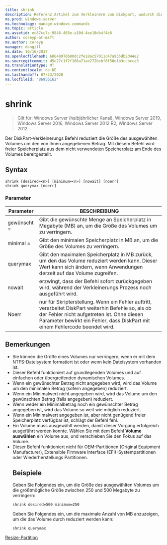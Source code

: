 ```yaml
---
title: shrink
description: Referenz Artikel zum Verkleinern von Diskpart, wodurch die Größe des ausgewählten Volumes um den von Ihnen angegebenen Betrag verringert wird.
ms.prod: windows-server
ms.technology: manage-windows-commands
ms.topic: article
ms.assetid: ec87cc7c-9846-465e-a10d-4ee10db4f4e6
author: coreyp-at-msft
ms.author: coreyp
manager: dongill
ms.date: 10/16/2017
ms.openlocfilehash: 68848976b80dc2fe18ac57011c47a935db2d44e2
ms.sourcegitcommit: d5e27c1f2f168a71ae272bebf8f50e1b3ccbcca3
ms.translationtype: MT
ms.contentlocale: de-DE
ms.lasthandoff: 07/23/2020
ms.locfileid: "86956162"
---
```

# <a name="shrink"></a>shrink

> Gilt für: Windows Server (halbjährlicher Kanal), Windows Server 2019, Windows Server 2016, Windows Server 2012 R2, Windows Server 2012

Der DiskPart-Verkleinerungs Befehl reduziert die Größe des ausgewählten Volumes um den von Ihnen angegebenen Betrag. Mit diesem Befehl wird freier Speicherplatz aus dem nicht verwendeten Speicherplatz am Ende des Volumes bereitgestellt.

## <a name="syntax"></a>Syntax
```
shrink [desired=<n>] [minimum=<n>] [nowait] [noerr]
shrink querymax [noerr]
```
### <a name="parameters"></a>Parameter

|  Parameter  |                                                                                             BESCHREIBUNG                                                                                              |
|-------------|------------------------------------------------------------------------------------------------------------------------------------------------------------------------------------------------------|
| gewünscht =<n> |                                                     Gibt die gewünschte Menge an Speicherplatz in Megabyte (MB) an, um die Größe des Volumes um zu verringern.                                                     |
| minimal =<n> |                                                           Gibt den minimalen Speicherplatz in MB an, um die Größe des Volumes zu verringern.                                                           |
|  querymax   |                       Gibt den maximalen Speicherplatz in MB zurück, um den das Volume reduziert werden kann. Dieser Wert kann sich ändern, wenn Anwendungen derzeit auf das Volume zugreifen.                        |
|   nowait    |                                                       erzwingt, dass der Befehl sofort zurückgegeben wird, während der Verkleinerungs Prozess noch ausgeführt wird.                                                        |
|    Noerr    | nur für Skripterstellung. Wenn ein Fehler auftritt, verarbeitet DiskPart weiterhin Befehle so, als ob der Fehler nicht aufgetreten ist. Ohne diesen Parameter bewirkt ein Fehler, dass DiskPart mit einem Fehlercode beendet wird. |

## <a name="remarks"></a>Bemerkungen
- Sie können die Größe eines Volumes nur verringern, wenn er mit dem NTFS-Dateisystem formatiert ist oder wenn kein Dateisystem vorhanden ist.
- Dieser Befehl funktioniert auf grundlegenden Volumes und auf einfachen oder übergreifenden dynamischen Volumes.
- Wenn ein gewünschter Betrag nicht angegeben wird, wird das Volume um den minimalen Betrag (sofern angegeben) reduziert.
- Wenn ein Minimalwert nicht angegeben wird, wird das Volume um den gewünschten Betrag (falls angegeben) reduziert.
- Wenn weder ein Minimalbetrag noch ein gewünschter Betrag angegeben ist, wird das Volume so weit wie möglich reduziert.
- Wenn ein Minimalwert angegeben ist, aber nicht genügend freier Speicherplatz verfügbar ist, schlägt der Befehl fehl.
- Ein Volume muss ausgewählt werden, damit dieser Vorgang erfolgreich ausgeführt werden konnte. Wählen Sie mit dem Befehl **Volume auswählen** ein Volume aus, und verschieben Sie den Fokus auf das Volume.
- Dieser Befehl funktioniert nicht für OEM-Partitionen (Original Equipment Manufacturer), Extensible Firmware Interface (EFI)-Systempartitionen oder Wiederherstellungs Partitionen.
  ## <a name="examples"></a>Beispiele
  Geben Sie Folgendes ein, um die Größe des ausgewählten Volumes um die größtmögliche Größe zwischen 250 und 500 Megabyte zu verringern:
  ```
  shrink desired=500 minimum=250
  ```
  Geben Sie Folgendes ein, um die maximale Anzahl von MB anzuzeigen, um die das Volume durch reduziert werden kann:
  ```
  shrink querymax
  ```

[Resize-Partition](/powershell/module/storage/resize-partition?view=win10-ps)
